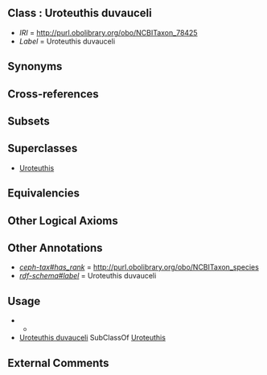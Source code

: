 
## Class : Uroteuthis duvauceli

 * *IRI* = http://purl.obolibrary.org/obo/NCBITaxon_78425
 * *Label* = Uroteuthis duvauceli

## Synonyms


## Cross-references


## Subsets


## Superclasses

 * [Uroteuthis](../../NCBITaxon/19/NCBITaxon_55719.md)

## Equivalencies


## Other Logical Axioms


## Other Annotations

 * *[ceph-tax#has_rank](../../ceph-tax#has/nk/ceph-tax#has_rank.md)* = http://purl.obolibrary.org/obo/NCBITaxon_species
 * *[rdf-schema#label](../../el/rdf-schema#label.md)* = Uroteuthis duvauceli

## Usage

 * -
 * [Uroteuthis duvauceli](../../NCBITaxon/25/NCBITaxon_78425.md) SubClassOf [Uroteuthis](../../NCBITaxon/19/NCBITaxon_55719.md)

## External Comments

